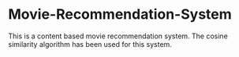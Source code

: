 # Movie-Recommendation-System

This is a content based movie recommendation system. The cosine similarity algorithm has been used for this system.
